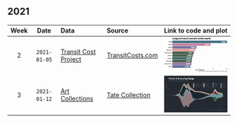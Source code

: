 ## 2021

| Week | Date | Data | Source | Link to code and plot |
| :---: | :----: | :--- | :--- | :--- |
| 2 | `2021-01-05` | [Transit Cost Project](https://github.com/rfordatascience/tidytuesday/blob/master/data/2021/2021-01-05/readme.md) | [TransitCosts.com](https://transitcosts.com/) |  <a href="20210105_TransitCostProject/tidytuesday_20210105.R"> <img src="20210105_TransitCostProject/TransitCostProject_plot.png" width="400"></a>|
| 3 | `2021-01-12` | [Art Collections](https://github.com/rfordatascience/tidytuesday/blob/master/data/2021/2021-01-12/readme.md) | [Tate Collection](http://bit.ly/3sev5lM) | <a href="20210112_ArtCollections/tidytuesday_20210112.R"> <img src="20210112_ArtCollections/ArtCollections_plot.png" width="400"></a>|

